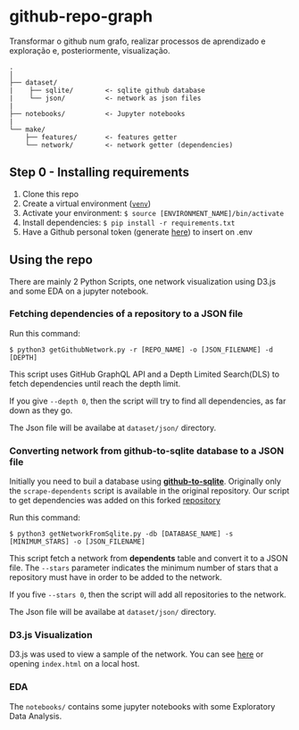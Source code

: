 # github-repo-graph
Transformar o github num grafo, realizar processos de aprendizado e exploração e, posteriormente, visualização.

```
.
│
├── dataset/
|    ├── sqlite/        <- sqlite github database
|    └── json/          <- network as json files
|
├── notebooks/          <- Jupyter notebooks
|          
└── make/
    ├── features/       <- features getter
    └── network/        <- network getter (dependencies)
```
## Step 0 - Installing requirements

1. Clone this repo
2. Create a virtual environment ([`venv`](https://docs.python.org/3/library/venv.html))
3. Activate your environment: `$ source [ENVIRONMENT_NAME]/bin/activate`
4. Install dependencies: `$ pip install -r requirements.txt`
5. Have a Github personal token (generate [here](https://github.com/settings/tokens)) to insert on .env

## Using the repo

There are mainly 2 Python Scripts, one network visualization using D3.js and some EDA on a jupyter notebook.

### Fetching dependencies of a repository to a JSON file

Run this command:

```
$ python3 getGithubNetwork.py -r [REPO_NAME] -o [JSON_FILENAME] -d [DEPTH]
```

This script uses GitHub GraphQL API and a Depth Limited Search(DLS) to fetch dependencies until reach the depth limit. 

If you give `--depth 0`, then the script will try to find all dependencies, as far down as they go.

The Json file will be availabe at `dataset/json/` directory.

### Converting network from github-to-sqlite database to a JSON file

Initially you need to buil a database using **[github-to-sqlite](https://github.com/dogsheep/github-to-sqlite)**. Originally only the `scrape-dependents` script is available in the original repository. Our script to get dependencies was added on this forked [repository](https://github.com/AlvaroJoseLopes/github-to-sqlite)

Run this command:

```
$ python3 getNetworkFromSqlite.py -db [DATABASE_NAME] -s [MINIMUM_STARS] -o [JSON_FILENAME]
```

This script fetch a network from **dependents** table and convert it to a JSON file. The `--stars` parameter indicates the minimum number of stars that a repository must have in order to be added to the network.

If you five `--stars 0`, then the script will add all repositories to the network.

The Json file will be availabe at `dataset/json/` directory.

### D3.js Visualization

D3.js was used to view a sample of the network. You can see [here](https://bl.ocks.org/AlvaroJoseLopes/a93e54ea8e61380d3cba9ea52a9e6e08) or opening `index.html` on a local host.

### EDA

The `notebooks/` contains some jupyter notebooks with some Exploratory Data Analysis.
